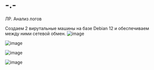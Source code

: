 # -.-
ЛР. Анализ логов

Создаем 2 вирутальные машины на базе Debian 12 и обеспечиваем между ними сетевой обмен.
![image](https://github.com/StepaBelyaev/-.-/assets/70752929/b3839e8c-bcb4-4cf8-a422-8d1d026ae4ca)

![image](https://github.com/StepaBelyaev/-.-/assets/70752929/35804bf4-371d-400f-a8b6-b0ceca76b27f)

![image](https://github.com/StepaBelyaev/-.-/assets/70752929/366ba5c7-1ee8-478c-8efa-6d67776060b5)

![image](https://github.com/StepaBelyaev/-.-/assets/70752929/e290520b-88b5-414b-a26c-2de7216eb0b7)
